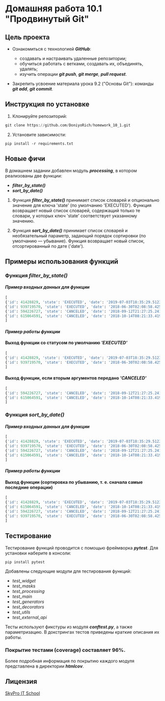 # Домашняя работа 10.1 "Продвинутый Git"

## Цель проекта
- Ознакомиться с технологией ***GitHub***:
  - создавать и настраивать удаленные репозитории;
  - обучиться работать с ветками, создавать их, объединять, удалять;
  - изучить операции ***git push***, ***git merge***, ***pull request***.

- Закрепить усвоение материала урока 9.2 ("Основы Git"): команды ***git add***, ***git commit***.

## Инструкция по установке

1. Клонируйте репозиторий:
```python
git clone https://github.com/DoniyoRich/homework_10_1.git
```

2. Установите зависимости:
```
pip install -r requirements.txt
```

## Новые фичи
В домашнем задании добавлен модуль ***processing***, в котором реализованы две функции:
- ***filter_by_state()***
- ***sort_by_date()***

1. Функция ***filter_by_state()*** принимает список словарей и опционально значение для ключа 
'state' (по умолчанию 'EXECUTED').
Функция возвращает новый список словарей, содержащий только те словари, у которых ключ 
'state' соответствует указанному значению.


2. Функция ***sort_by_date()*** принимает список словарей и необязательный параметр, задающий порядок сортировки (по умолчанию — убывание).
Функция возвращает новый список, отсортированный по дате ('date').

## Примеры использования функций

### Функция ***filter_by_state()***
#### *Пример входных данных для функции*
```python
[
{'id': 41428829, 'state': 'EXECUTED', 'date': '2019-07-03T18:35:29.512364'},
{'id': 939719570, 'state': 'EXECUTED', 'date': '2018-06-30T02:08:58.425572'},
{'id': 594226727, 'state': 'CANCELED', 'date': '2018-09-12T21:27:25.241689'},
{'id': 615064591, 'state': 'CANCELED', 'date': '2018-10-14T08:21:33.419441'}
]
```
#### *Пример работы функции*
#### Выход функции со статусом по умолчанию *'EXECUTED'*
```python
[
{'id': 41428829, 'state': 'EXECUTED', 'date': '2019-07-03T18:35:29.512364'},
{'id': 939719570, 'state': 'EXECUTED', 'date': '2018-06-30T02:08:58.425572'}
]
```
#### Выход функции, если вторым аргументов передано *'CANCELED'*
```python
[
{'id': 594226727, 'state': 'CANCELED', 'date': '2018-09-12T21:27:25.241689'},
{'id': 615064591, 'state': 'CANCELED', 'date': '2018-10-14T08:21:33.419441'}
]
```
### Функция ***sort_by_date()***
#### *Пример входных данных для функции*
```python
[
{'id': 41428829, 'state': 'EXECUTED', 'date': '2019-07-03T18:35:29.512364'},
{'id': 939719570, 'state': 'EXECUTED', 'date': '2018-06-30T02:08:58.425572'},
{'id': 594226727, 'state': 'CANCELED', 'date': '2018-09-12T21:27:25.241689'},
{'id': 615064591, 'state': 'CANCELED', 'date': '2018-10-14T08:21:33.419441'}
]
```
#### *Пример работы функции*
#### Выход функции (сортировка по убыванию, т. е. сначала самые последние операции)
```python
[
{'id': 41428829, 'state': 'EXECUTED', 'date': '2019-07-03T18:35:29.512364'},
{'id': 615064591, 'state': 'CANCELED', 'date': '2018-10-14T08:21:33.419441'},
{'id': 594226727, 'state': 'CANCELED', 'date': '2018-09-12T21:27:25.241689'},
{'id': 939719570, 'state': 'EXECUTED', 'date': '2018-06-30T02:08:58.425572'}
]
```
## Тестирование
Тестирование функций проводится с помощью фреймворка ***pytest***.
Для установки наберите в консоли:
```python
pip install pytest
```


Добавлены следующие модули для тестирования функций:
- *test_widget*
- *test_masks*
- *test_processing*
- *test_main*
- *test_generators*
- *test_decorators*
- *test_utils*
- *test_external_api*

Тесты используют фикстуры из модуля ***conftest.py***, а также параметризацию.
В докстрингах тестов приведены краткие описания их работы.

### **Покрытие тестами (coverage) составляет 96%**.
Более подробная информация по покрытию каждого модуля представлена в директории ***htmlcov***.

## Лицензия

[SkyPro IT School](#)